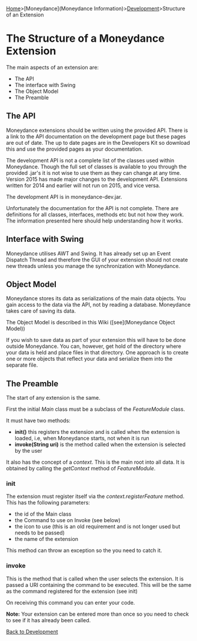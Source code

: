 [Home](Home)>[Moneydance](Moneydance Information)>[Development](Development)>Structure of an Extension

# The Structure of a Moneydance Extension

The main aspects of an extension are:

* The API
* The interface with Swing
* The Object Model
* The Preamble

## The API

Moneydance extensions should be written using the provided API.  There is a link to the API documentation on the development page but these pages are out of date.  The up to date pages are in the Developers Kit so download this and use the provided pages as your documentation.

 The development API is not a complete list of the classes used within Moneydance.  Though the full set of classes is available to you through the provided .jar's it is not wise to use them as they can change at any time.  Version 2015 has made major changes to the development API.  Extensions written for 2014 and earlier will not run on 2015, and vice versa.

The development API is in moneydance-dev.jar.

Unfortunately the documentation for the API is not complete.  There are definitions for all classes, interfaces, methods etc but not how they work.  The information presented here should help understanding how it works.

## Interface with Swing

Moneydance utilises AWT and Swing.  It has already set up an Event Dispatch Thread and therefore the GUI of your extension should not create new threads unless you manage the synchronization with Moneydance.  

## Object Model

Moneydance stores its data as serializations of the main data objects.  You gain access to the data via the API, not by reading a database.  Moneydance takes care of saving its data.

The Object Model is described in this Wiki ([see](Moneydance Object Model))

If you wish to save data as part of your extension this will have to be done outside Moneydance.  You can, however, get hold of the directory where your data is held and place files in that directory.  One approach is to create one or more objects that reflect your data and serialize them into the separate file.

## The Preamble

The start of any extension is the same. 

First the initial *Main* class must be a subclass of the *FeatureModule* class.

It must have two methods:

* **init()** this registers the extension and is called when the extension is loaded, i.e, when Moneydance starts, not when it is run
* **invoke(String uri)**  is the method called when the extension is selected by the user

It also has the concept of a *context*.  This is the main root into all data. It is obtained by calling the *getContext* method of *FeatureModule*.

### init

The extension must register itself via the *context.registerFeature* method.  This has the following parameters:

* the id of the Main class
* the Command to use on Invoke (see below)
* the icon to use (this is an old requirement and is not longer used but needs to be passed)
* the name of the extension

This method can throw an exception so the you need to catch it.

### invoke

This is the method that is called when the user selects the extension.  It is passed a URI containing the command to be executed.  This will be the same as the command registered for the extension (see init)

On receiving this command you can enter your code.

**Note:** Your extension can be entered more than once so you need to check to see if it has already been called.  

[Back to Development](Development)